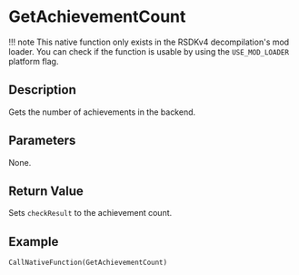 # GetAchievementCount

!!! note
    This native function only exists in the RSDKv4 decompilation's mod loader. You can check if the function is usable by using the `USE_MOD_LOADER` platform flag.

## Description
Gets the number of achievements in the backend.

## Parameters
None.

## Return Value
Sets `checkResult` to the achievement count.

## Example
```
CallNativeFunction(GetAchievementCount)
```